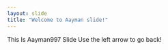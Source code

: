 ```yaml
---
layout: slide
title: "Welcome to Aayman slide!"
---
```

This Is Aayman997 Slide
Use the left arrow to go back!